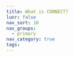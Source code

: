 ```yaml
---
title: What is CONNECT?
lunr: false
nav_sort: 10
nav_groups:
  - primary
nav_category: true
tags:
---
```

